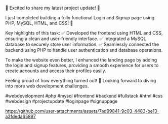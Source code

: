 🚀 Excited to share my latest project update! 🚀

I just completed building a fully functional Login and Signup page using PHP, MySQL, HTML, and CSS! 🎉

Key highlights of this task: 
✅ Developed the frontend using HTML and CSS, ensuring a clean and user-friendly interface. 
✅ Integrated a MySQL database to securely store user information. 
✅ Seamlessly connected the backend using PHP to handle user authentication and database operations.

To make the website even better, I enhanced the landing page by adding the login and signup features, providing a smooth experience for users to create accounts and access their profiles easily.

Feeling proud of how everything turned out! 🙌 Looking forward to diving into more web development challenges.

#webdevelopment #php #mysql #frontend #backend #fullstack #html #css #webdesign #projectupdate #loginpage #signuppage

https://github.com/user-attachments/assets/7ad99841-9c03-4483-be13-a3fdeda65897
